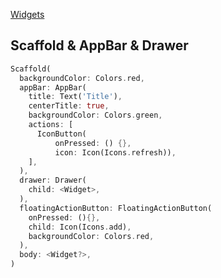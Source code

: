 [Widgets](https://github.com/leofds/flutter-class/blob/master/flutter/widgets.md)

## Scaffold & AppBar & Drawer

```dart
Scaffold(
  backgroundColor: Colors.red,
  appBar: AppBar(
    title: Text('Title'),
    centerTitle: true,
    backgroundColor: Colors.green,
    actions: [
      IconButton(
          onPressed: () {},
          icon: Icon(Icons.refresh)),
    ],
  ),
  drawer: Drawer(
    child: <Widget>,
  ),
  floatingActionButton: FloatingActionButton(
    onPressed: (){},
    child: Icon(Icons.add),
    backgroundColor: Colors.red,
  ),
  body: <Widget?>,
)
```
